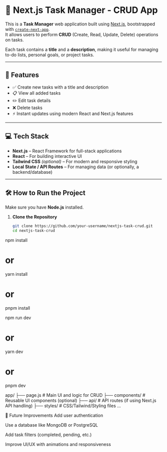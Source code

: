 # 📝 Next.js Task Manager - CRUD App

This is a **Task Manager** web application built using [Next.js](https://nextjs.org/), bootstrapped with [`create-next-app`](https://github.com/vercel/next.js/tree/canary/packages/create-next-app).  
It allows users to perform **CRUD** (Create, Read, Update, Delete) operations on tasks.

Each task contains a **title** and a **description**, making it useful for managing to-do lists, personal goals, or project tasks.

---

## 🚀 Features

- ✅ Create new tasks with a title and description
- 📋 View all added tasks
- ✏️ Edit task details
- ❌ Delete tasks
- ⚡ Instant updates using modern React and Next.js features

---

## 💻 Tech Stack

- **Next.js** – React Framework for full-stack applications
- **React** – For building interactive UI
- **Tailwind CSS** *(optional)* – For modern and responsive styling
- **Local State / API Routes** – For managing data (or optionally, a backend/database)

---

## 🛠️ How to Run the Project

Make sure you have **Node.js** installed.

1. **Clone the Repository**
   ```bash
   git clone https://github.com/your-username/nextjs-task-crud.git
   cd nextjs-task-crud
npm install
# or
yarn install
# or
pnpm install

npm run dev
# or
yarn dev
# or
pnpm dev


app/
├── page.js            # Main UI and logic for CRUD
├── components/        # Reusable UI components (optional)
├── api/               # API routes (if using Next.js API handling)
├── styles/            # CSS/Tailwind/Styling files
...


🧪 Future Improvements
Add user authentication

Use a database like MongoDB or PostgreSQL

Add task filters (completed, pending, etc.)

Improve UI/UX with animations and responsiveness
